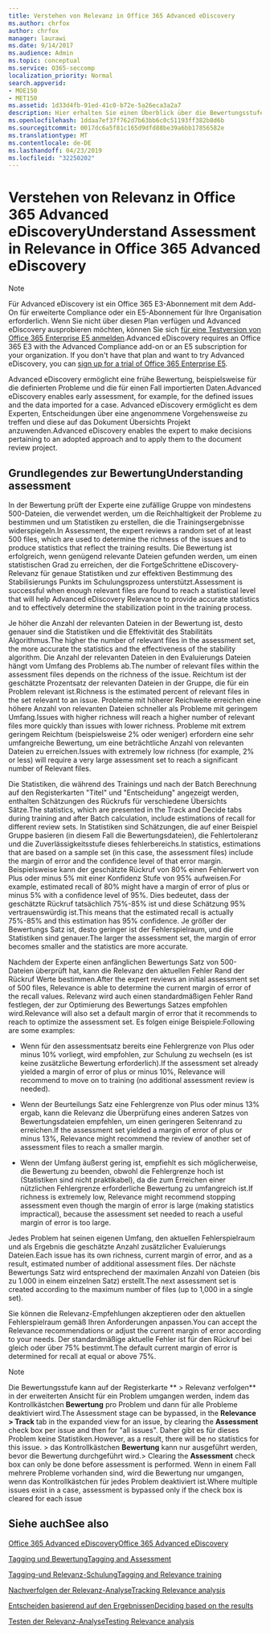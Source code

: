 ```yaml
---
title: Verstehen von Relevanz in Office 365 Advanced eDiscovery
ms.author: chrfox
author: chrfox
manager: laurawi
ms.date: 9/14/2017
ms.audience: Admin
ms.topic: conceptual
ms.service: O365-seccomp
localization_priority: Normal
search.appverid:
- MOE150
- MET150
ms.assetid: 1d33d4fb-91ed-41c0-b72e-5a26eca3a2a7
description: Hier erhalten Sie einen Überblick über die Bewertungsstufe und ihre Rolle bei der Ermittlung der reichhaltigen Probleme beim Relevanz-Training in Office 365 Advanced eDiscovery.
ms.openlocfilehash: 1ddaa7ef37f762d7b63bb6c0c51193ff382b8d6b
ms.sourcegitcommit: 0017dc6a5f81c165d9dfd88be39a6bb17856582e
ms.translationtype: MT
ms.contentlocale: de-DE
ms.lasthandoff: 04/23/2019
ms.locfileid: "32250202"
---
```

# <a name="understand-assessment-in-relevance-in-office-365-advanced-ediscovery"></a><span data-ttu-id="f216d-103">Verstehen von Relevanz in Office 365 Advanced eDiscovery</span><span class="sxs-lookup"><span data-stu-id="f216d-103">Understand Assessment in Relevance in Office 365 Advanced eDiscovery</span></span>

> [!NOTE]
> <span data-ttu-id="f216d-p101">Für Advanced eDiscovery ist ein Office 365 E3-Abonnement mit dem Add-On für erweiterte Compliance oder ein E5-Abonnement für Ihre Organisation erforderlich. Wenn Sie nicht über diesen Plan verfügen und Advanced eDiscovery ausprobieren möchten, können Sie sich [für eine Testversion von Office 365 Enterprise E5 anmelden](https://go.microsoft.com/fwlink/p/?LinkID=698279).</span><span class="sxs-lookup"><span data-stu-id="f216d-p101">Advanced eDiscovery requires an Office 365 E3 with the Advanced Compliance add-on or an E5 subscription for your organization. If you don't have that plan and want to try Advanced eDiscovery, you can [sign up for a trial of Office 365 Enterprise E5](https://go.microsoft.com/fwlink/p/?LinkID=698279).</span></span> 
  
<span data-ttu-id="f216d-106">Advanced eDiscovery ermöglicht eine frühe Bewertung, beispielsweise für die definierten Probleme und die für einen Fall importierten Daten.</span><span class="sxs-lookup"><span data-stu-id="f216d-106">Advanced eDiscovery enables early assessment, for example, for the defined issues and the data imported for a case.</span></span> <span data-ttu-id="f216d-107">Advanced eDiscovery ermöglicht es dem Experten, Entscheidungen über eine angenommene Vorgehensweise zu treffen und diese auf das Dokument Übersichts Projekt anzuwenden.</span><span class="sxs-lookup"><span data-stu-id="f216d-107">Advanced eDiscovery enables the expert to make decisions pertaining to an adopted approach and to apply them to the document review project.</span></span>
  
## <a name="understanding-assessment"></a><span data-ttu-id="f216d-108">Grundlegendes zur Bewertung</span><span class="sxs-lookup"><span data-stu-id="f216d-108">Understanding assessment</span></span>

<span data-ttu-id="f216d-109">In der Bewertung prüft der Experte eine zufällige Gruppe von mindestens 500-Dateien, die verwendet werden, um die Reichhaltigkeit der Probleme zu bestimmen und um Statistiken zu erstellen, die die Trainingsergebnisse widerspiegeln.</span><span class="sxs-lookup"><span data-stu-id="f216d-109">In Assessment, the expert reviews a random set of at least 500 files, which are used to determine the richness of the issues and to produce statistics that reflect the training results.</span></span> <span data-ttu-id="f216d-110">Die Bewertung ist erfolgreich, wenn genügend relevante Dateien gefunden werden, um einen statistischen Grad zu erreichen, der die FortgeSchrittene eDiscovery-Relevanz für genaue Statistiken und zur effektiven Bestimmung des Stabilisierungs Punkts im Schulungsprozess unterstützt.</span><span class="sxs-lookup"><span data-stu-id="f216d-110">Assessment is successful when enough relevant files are found to reach a statistical level that will help Advanced eDiscovery Relevance to provide accurate statistics and to effectively determine the stabilization point in the training process.</span></span> 
  
<span data-ttu-id="f216d-111">Je höher die Anzahl der relevanten Dateien in der Bewertung ist, desto genauer sind die Statistiken und die Effektivität des Stabilitäts Algorithmus.</span><span class="sxs-lookup"><span data-stu-id="f216d-111">The higher the number of relevant files in the assessment set, the more accurate the statistics and the effectiveness of the stability algorithm.</span></span> <span data-ttu-id="f216d-112">Die Anzahl der relevanten Dateien in den Evaluierungs Dateien hängt vom Umfang des Problems ab.</span><span class="sxs-lookup"><span data-stu-id="f216d-112">The number of relevant files within the assessment files depends on the richness of the issue.</span></span> <span data-ttu-id="f216d-113">Reichtum ist der geschätzte Prozentsatz der relevanten Dateien in der Gruppe, die für ein Problem relevant ist.</span><span class="sxs-lookup"><span data-stu-id="f216d-113">Richness is the estimated percent of relevant files in the set relevant to an issue.</span></span> <span data-ttu-id="f216d-114">Probleme mit höherer Reichweite erreichen eine höhere Anzahl von relevanten Dateien schneller als Probleme mit geringem Umfang.</span><span class="sxs-lookup"><span data-stu-id="f216d-114">Issues with higher richness will reach a higher number of relevant files more quickly than issues with lower richness.</span></span> <span data-ttu-id="f216d-115">Probleme mit extrem geringem Reichtum (beispielsweise 2% oder weniger) erfordern eine sehr umfangreiche Bewertung, um eine beträchtliche Anzahl von relevanten Dateien zu erreichen.</span><span class="sxs-lookup"><span data-stu-id="f216d-115">Issues with extremely low richness (for example, 2% or less) will require a very large assessment set to reach a significant number of Relevant files.</span></span>
  
<span data-ttu-id="f216d-116">Die Statistiken, die während des Trainings und nach der Batch Berechnung auf den Registerkarten "Titel" und "Entscheidung" angezeigt werden, enthalten Schätzungen des Rückrufs für verschiedene Übersichts Sätze.</span><span class="sxs-lookup"><span data-stu-id="f216d-116">The statistics, which are presented in the Track and Decide tabs during training and after Batch calculation, include estimations of recall for different review sets.</span></span> <span data-ttu-id="f216d-117">In Statistiken sind Schätzungen, die auf einer Beispiel Gruppe basieren (in diesem Fall die Bewertungsdateien), die Fehlertoleranz und die Zuverlässigkeitsstufe dieses fehlerbereichs.</span><span class="sxs-lookup"><span data-stu-id="f216d-117">In statistics, estimations that are based on a sample set (in this case, the assessment files) include the margin of error and the confidence level of that error margin.</span></span> <span data-ttu-id="f216d-118">Beispielsweise kann der geschätzte Rückruf von 80% einen Fehlerwert von Plus oder minus 5% mit einer Konfidenz Stufe von 95% aufweisen.</span><span class="sxs-lookup"><span data-stu-id="f216d-118">For example, estimated recall of 80% might have a margin of error of plus or minus 5% with a confidence level of 95%.</span></span> <span data-ttu-id="f216d-119">Dies bedeutet, dass der geschätzte Rückruf tatsächlich 75%-85% ist und diese Schätzung 95% vertrauenswürdig ist.</span><span class="sxs-lookup"><span data-stu-id="f216d-119">This means that the estimated recall is actually 75%-85% and this estimation has 95% confidence.</span></span> <span data-ttu-id="f216d-120">Je größer der Bewertungs Satz ist, desto geringer ist der Fehlerspielraum, und die Statistiken sind genauer.</span><span class="sxs-lookup"><span data-stu-id="f216d-120">The larger the assessment set, the margin of error becomes smaller and the statistics are more accurate.</span></span> 
  
<span data-ttu-id="f216d-121">Nachdem der Experte einen anfänglichen Bewertungs Satz von 500-Dateien überprüft hat, kann die Relevanz den aktuellen Fehler Rand der Rückruf Werte bestimmen.</span><span class="sxs-lookup"><span data-stu-id="f216d-121">After the expert reviews an initial assessment set of 500 files, Relevance is able to determine the current margin of error of the recall values.</span></span> <span data-ttu-id="f216d-122">Relevanz wird auch einen standardmäßigen Fehler Rand festlegen, der zur Optimierung des Bewertungs Satzes empfohlen wird.</span><span class="sxs-lookup"><span data-stu-id="f216d-122">Relevance will also set a default margin of error that it recommends to reach to optimize the assessment set.</span></span> <span data-ttu-id="f216d-123">Es folgen einige Beispiele:</span><span class="sxs-lookup"><span data-stu-id="f216d-123">Following are some examples:</span></span>
  
- <span data-ttu-id="f216d-124">Wenn für den assessmentsatz bereits eine Fehlergrenze von Plus oder minus 10% vorliegt, wird empfohlen, zur Schulung zu wechseln (es ist keine zusätzliche Bewertung erforderlich).</span><span class="sxs-lookup"><span data-stu-id="f216d-124">If the assessment set already yielded a margin of error of plus or minus 10%, Relevance will recommend to move on to training (no additional assessment review is needed).</span></span> 
    
- <span data-ttu-id="f216d-125">Wenn der Beurteilungs Satz eine Fehlergrenze von Plus oder minus 13% ergab, kann die Relevanz die Überprüfung eines anderen Satzes von Bewertungsdateien empfehlen, um einen geringeren Seitenrand zu erreichen.</span><span class="sxs-lookup"><span data-stu-id="f216d-125">If the assessment set yielded a margin of error of plus or minus 13%, Relevance might recommend the review of another set of assessment files to reach a smaller margin.</span></span> 
    
- <span data-ttu-id="f216d-126">Wenn der Umfang äußerst gering ist, empfiehlt es sich möglicherweise, die Bewertung zu beenden, obwohl die Fehlergrenze hoch ist (Statistiken sind nicht praktikabel), da die zum Erreichen einer nützlichen Fehlergrenze erforderliche Bewertung zu umfangreich ist.</span><span class="sxs-lookup"><span data-stu-id="f216d-126">If richness is extremely low, Relevance might recommend stopping assessment even though the margin of error is large (making statistics impractical), because the assessment set needed to reach a useful margin of error is too large.</span></span>
    
<span data-ttu-id="f216d-127">Jedes Problem hat seinen eigenen Umfang, den aktuellen Fehlerspielraum und als Ergebnis die geschätzte Anzahl zusätzlicher Evaluierungs Dateien.</span><span class="sxs-lookup"><span data-stu-id="f216d-127">Each issue has its own richness, current margin of error, and as a result, estimated number of additional assessment files.</span></span> <span data-ttu-id="f216d-128">Der nächste Bewertungs Satz wird entsprechend der maximalen Anzahl von Dateien (bis zu 1.000 in einem einzelnen Satz) erstellt.</span><span class="sxs-lookup"><span data-stu-id="f216d-128">The next assessment set is created according to the maximum number of files (up to 1,000 in a single set).</span></span>
  
<span data-ttu-id="f216d-129">Sie können die Relevanz-Empfehlungen akzeptieren oder den aktuellen Fehlerspielraum gemäß Ihren Anforderungen anpassen.</span><span class="sxs-lookup"><span data-stu-id="f216d-129">You can accept the Relevance recommendations or adjust the current margin of error according to your needs.</span></span> <span data-ttu-id="f216d-130">Der standardmäßige aktuelle Fehler ist für den Rückruf bei gleich oder über 75% bestimmt.</span><span class="sxs-lookup"><span data-stu-id="f216d-130">The default current margin of error is determined for recall at equal or above 75%.</span></span>
  
> [!NOTE]
> <span data-ttu-id="f216d-131">Die Bewertungsstufe kann auf der Registerkarte \*\* \> Relevanz verfolgen\*\* in der erweiterten Ansicht für ein Problem umgangen werden, indem das Kontrollkästchen **Bewertung** pro Problem und dann für alle Probleme deaktiviert wird.</span><span class="sxs-lookup"><span data-stu-id="f216d-131">The Assessment stage can be bypassed, in the **Relevance \> Track** tab in the expanded view for an issue, by clearing the **Assessment** check box per issue and then for "all issues".</span></span> <span data-ttu-id="f216d-132">Daher gibt es für dieses Problem keine Statistiken.</span><span class="sxs-lookup"><span data-stu-id="f216d-132">However, as a result, there will be no statistics for this issue.</span></span> <span data-ttu-id="f216d-133">> das Kontrollkästchen **Bewertung** kann nur ausgeführt werden, bevor die Bewertung durchgeführt wird.</span><span class="sxs-lookup"><span data-stu-id="f216d-133">> Clearing the **Assessment** check box can only be done before assessment is performed.</span></span> <span data-ttu-id="f216d-134">Wenn in einem Fall mehrere Probleme vorhanden sind, wird die Bewertung nur umgangen, wenn das Kontrollkästchen für jedes Problem deaktiviert ist.</span><span class="sxs-lookup"><span data-stu-id="f216d-134">Where multiple issues exist in a case, assessment is bypassed only if the check box is cleared for each issue</span></span> 
  
## <a name="see-also"></a><span data-ttu-id="f216d-135">Siehe auch</span><span class="sxs-lookup"><span data-stu-id="f216d-135">See also</span></span>

[<span data-ttu-id="f216d-136">Office 365 Advanced eDiscovery</span><span class="sxs-lookup"><span data-stu-id="f216d-136">Office 365 Advanced eDiscovery</span></span>](office-365-advanced-ediscovery.md)
  
[<span data-ttu-id="f216d-137">Tagging und Bewertung</span><span class="sxs-lookup"><span data-stu-id="f216d-137">Tagging and Assessment</span></span>](tagging-and-assessment-in-advanced-ediscovery.md)
  
[<span data-ttu-id="f216d-138">Tagging-und Relevanz-Schulung</span><span class="sxs-lookup"><span data-stu-id="f216d-138">Tagging and Relevance training</span></span>](tagging-and-relevance-training-in-advanced-ediscovery.md)
  
[<span data-ttu-id="f216d-139">Nachverfolgen der Relevanz-Analyse</span><span class="sxs-lookup"><span data-stu-id="f216d-139">Tracking Relevance analysis</span></span>](track-relevance-analysis-in-advanced-ediscovery.md)
  
[<span data-ttu-id="f216d-140">Entscheiden basierend auf den Ergebnissen</span><span class="sxs-lookup"><span data-stu-id="f216d-140">Deciding based on the results</span></span>](decision-based-on-the-results-in-advanced-ediscovery.md)
  
[<span data-ttu-id="f216d-141">Testen der Relevanz-Analyse</span><span class="sxs-lookup"><span data-stu-id="f216d-141">Testing Relevance analysis</span></span>](test-relevance-analysis-in-advanced-ediscovery.md)

